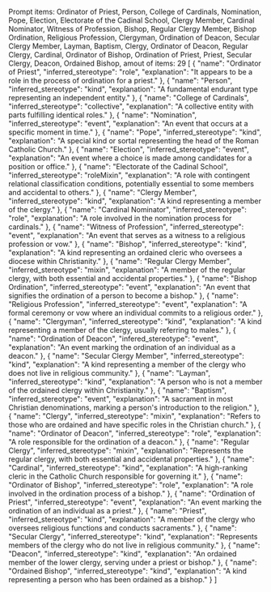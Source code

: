 Prompt items: 
Ordinator of Priest, Person, College of Cardinals, Nomination, Pope, Election, Electorate of the Cadinal School, Clergy Member, Cardinal Nominator, Witness of Profession, Bishop, Regular Clergy Member, Bishop Ordination, Religious Profession, Clergyman, Ordination of Deacon, Secular Clergy Member, Layman, Baptism, Clergy, Ordinator of Deacon, Regular Clergy, Cardinal, Ordinator of Bishop, Ordination of Priest, Priest, Secular Clergy, Deacon, Ordained Bishop, 
amout of items: 29
 [
{
    "name": "Ordinator of Priest",
    "inferred_stereotype": "role",
    "explanation": "It appears to be a role in the process of ordination for a priest."
},
{
    "name": "Person",
    "inferred_stereotype": "kind",
    "explanation": "A fundamental endurant type representing an independent entity."
},
{
    "name": "College of Cardinals",
    "inferred_stereotype": "collective",
    "explanation": "A collective entity with parts fulfilling identical roles."
},
{
    "name": "Nomination",
    "inferred_stereotype": "event",
    "explanation": "An event that occurs at a specific moment in time."
},
{
    "name": "Pope",
    "inferred_stereotype": "kind",
    "explanation": "A special kind or sortal representing the head of the Roman Catholic Church."
},
{
    "name": "Election",
    "inferred_stereotype": "event",
    "explanation": "An event where a choice is made among candidates for a position or office."
},
{
    "name": "Electorate of the Cadinal School",
    "inferred_stereotype": "roleMixin",
    "explanation": "A role with contingent relational classification conditions, potentially essential to some members and accidental to others."
},
{
    "name": "Clergy Member",
    "inferred_stereotype": "kind",
    "explanation": "A kind representing a member of the clergy."
},
{
    "name": "Cardinal Nominator",
    "inferred_stereotype": "role",
    "explanation": "A role involved in the nomination process for cardinals."
},
{
    "name": "Witness of Profession",
    "inferred_stereotype": "event",
    "explanation": "An event that serves as a witness to a religious profession or vow."
},
{
    "name": "Bishop",
    "inferred_stereotype": "kind",
    "explanation": "A kind representing an ordained cleric who oversees a diocese within Christianity."
},
{
    "name": "Regular Clergy Member",
    "inferred_stereotype": "mixin",
    "explanation": "A member of the regular clergy, with both essential and accidental properties."
},
{
    "name": "Bishop Ordination",
    "inferred_stereotype": "event",
    "explanation": "An event that signifies the ordination of a person to become a bishop."
},
{
    "name": "Religious Profession",
    "inferred_stereotype": "event",
    "explanation": "A formal ceremony or vow where an individual commits to a religious order."
},
{
    "name": "Clergyman",
    "inferred_stereotype": "kind",
    "explanation": "A kind representing a member of the clergy, usually referring to males."
},
{
    "name": "Ordination of Deacon",
    "infered_stereotype": "event",
    "explanation": "An event marking the ordination of an individual as a deacon."
},
{
    "name": "Secular Clergy Member",
    "inferred_stereotype": "kind",
    "explanation": "A kind representing a member of the clergy who does not live in religious community."
},
{
    "name": "Layman",
    "inferred_stereotype": "kind",
    "explanation": "A person who is not a member of the ordained clergy within Christianity."
},
{
    "name": "Baptism",
    "inferred_stereotype": "event",
    "explanation": "A sacrament in most Christian denominations, marking a person's introduction to the religion."
},
{
    "name": "Clergy",
    "inferred_stereotype": "mixin",
    "explanation": "Refers to those who are ordained and have specific roles in the Christian church."
},
{
    "name": "Ordinator of Deacon",
    "inferred_stereotype": "role",
    "explanation": "A role responsible for the ordination of a deacon."
},
{
    "name": "Regular Clergy",
    "inferred_stereotype": "mixin",
    "explanation": "Represents the regular clergy, with both essential and accidental properties."
},
{
    "name": "Cardinal",
    "inferred_stereotype": "kind",
    "explanation": "A high-ranking cleric in the Catholic Church responsible for governing it."
},
{
    "name": "Ordinator of Bishop",
    "inferred_stereotype": "role",
    "explanation": "A role involved in the ordination process of a bishop."
},
{
    "name": "Ordination of Priest",
    "inferred_stereotype": "event",
    "explanation": "An event marking the ordination of an individual as a priest."
},
{
    "name": "Priest",
    "inferred_stereotype": "kind",
    "explanation": "A member of the clergy who oversees religious functions and conducts sacraments."
},
{
    "name": "Secular Clergy",
    "inferred_stereotype": "kind",
    "explanation": "Represents members of the clergy who do not live in religious community."
},
{
    "name": "Deacon",
    "inferred_stereotype": "kind",
    "explanation": "An ordained member of the lower clergy, serving under a priest or bishop."
},
{
    "name": "Ordained Bishop",
    "inferred_stereotype": "kind",
    "explanation": "A kind representing a person who has been ordained as a bishop."
}
]
